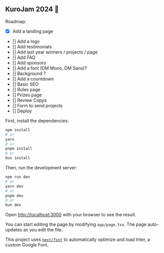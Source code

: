 
## KuroJam 2024 🚀 

Roadmap: 
- [x] Add a landing page
- [] Add a logo
- [] Add testimonials
- [] Add last year winners / projects / page
- [] Add FAQ
- [] Add sponsors
- [] Add a font (DM Mono, DM Sans)?
- [] Background ?
- [] Add a countdown
- [] Basic SEO
- [] Rules page
- [] Prizes page
- [] Review Copys
- [] Form to send projects
- [] Deploy

First, install the dependencies:

```bash
npm install
# or
yarn
# or
pnpm install
# or
bun install
```

Then, run the development server:

```bash
npm run dev
# or
yarn dev
# or
pnpm dev
# or
bun dev
```

Open [http://localhost:3000](http://localhost:3000) with your browser to see the result.

You can start editing the page by modifying `app/page.tsx`. The page auto-updates as you edit the file.

This project uses [`next/font`](https://nextjs.org/docs/basic-features/font-optimization) to automatically optimize and load Inter, a custom Google Font.
